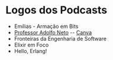 # Logos dos Podcasts

- Emílias - Armação em Bits
- [Professor Adolfo Neto](Professor%20Adolfo%20Neto%20podcast_logo.svg) -- [Canva](https://www.canva.com/design/DAF3Wj7sFTY/Z2BdZZW4jX4JH-a6NwIkrQ/edit)
- Fronteiras da Engenharia de Software
- Elixir em Foco
- Hello, Erlang!
